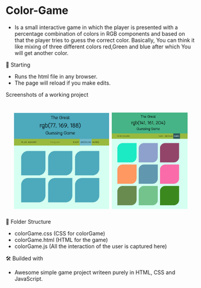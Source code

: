 # Color-Game

* Is a small interactive game in which the player is presented with a percentage combination of colors in RGB components and based on that the player tries to guess the correct color. Basically, You can think it like mixing of three different colors red,Green and blue after which You will get another color.

🚀 Starting 
* Runs the html file in any browser.
* The page will reload if you make edits.

Screenshots of a working project
<h1 align="center"><img width="50%" src="./images/readme4.png"> <img width="40%" src="./images/readme3.png"></h1>



🌱 Folder Structure
* colorGame.css (CSS for colorGame)
* colorGame.html (HTML for the game)
* colorGame.js (All the interaction of the user is captured here)

🛠️ Builded with 
* Awesome simple game project writeen purely in HTML, CSS and JavaScript.
